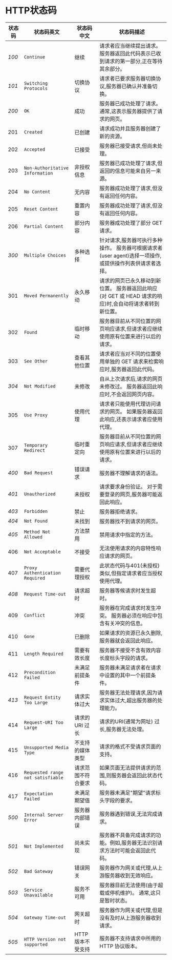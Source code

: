 # HTTP状态码

| 状态码 | 状态码英文                        | 状态码中文         | 状态码描述                                                                                              |
| ------ | --------------------------------- | ------------------ | ------------------------------------------------------------------------------------------------------- |
| *100*  | `Continue`                        | 继续               | 请求者应当继续提出请求。 服务器返回此代码表示已收到请求的第一部分,正在等待其余部分。                    |
| *101*  | `Switching Protocols`             | 切换协议           | 请求者已要求服务器切换协议,服务器已确认并准备切换。                                                     |
| *200*  | `OK`                              | 成功               | 服务器已成功处理了请求。 通常,这表示服务器提供了请求的网页。                                            |
| 201    | `Created`                         | 已创建             | 请求成功并且服务器创建了新的资源。                                                                      |
| 202    | `Accepted`                        | 已接受             | 服务器已接受请求,但尚未处理。                                                                           |
| 203    | `Non-Authoritative Information`   | 非授权信息         | 服务器已成功处理了请求,但返回的信息可能来自另一来源。                                                   |
| 204    | `No Content`                      | 无内容             | 服务器成功处理了请求,但没有返回任何内容。                                                               |
| 205    | `Reset Content`                   | 重置内容           | 服务器成功处理了请求,但没有返回任何内容。                                                               |
| 206    | `Partial Content`                 | 部分内容           | 服务器成功处理了部分 GET 请求。                                                                         |
| *300*  | `Multiple Choices`                | 多种选择           | 针对请求,服务器可执行多种操作。 服务器可根据请求者(user agent)选择一项操作,或提供操作列表供请求者选择。 |
| 301    | `Moved Permanently`               | 永久移动           | 请求的网页已永久移动到新位置。 服务器返回此响应(对 GET 或 HEAD 请求的响应)时,会自动将请求者转到新位置。 |
| 302    | `Found`                           | 临时移动           | 服务器目前从不同位置的网页响应请求,但请求者应继续使用原有位置来进行以后的请求。                         |
| 303    | `See Other`                       | 查看其他位置       | 请求者应当对不同的位置使用单独的 GET 请求来检索响应时,服务器返回此代码。                                |
| *304*  | `Not Modified`                    | 未修改             | 自从上次请求后,请求的网页未修改过。 服务器返回此响应时,不会返回网页内容。                               |
| 305    | `Use Proxy`                       | 使用代理           | 请求者只能使用代理访问请求的网页。 如果服务器返回此响应,还表示请求者应使用代理。                        |
| 307    | `Temporary Redirect`              | 临时重定向         | 服务器目前从不同位置的网页响应请求,但请求者应继续使用原有位置来进行以后的请求。                         |
| *400*  | `Bad Request`                     | 错误请求           | 服务器不理解请求的语法。                                                                                |
| *401*  | `Unauthorized`                    | 未授权             | 请求要求身份验证。 对于需要登录的网页,服务器可能返回此响应。                                            |
| *403*  | `Forbidden`                       | 禁止               | 服务器拒绝请求。                                                                                        |
| *404*  | `Not Found`                       | 未找到             | 服务器找不到请求的网页。                                                                                |
| *405*  | `Method Not Allowed`              | 方法禁用           | 禁用请求中指定的方法。                                                                                  |
| 406    | `Not Acceptable`                  | 不接受             | 无法使用请求的内容特性响应请求的网页。                                                                  |
| 407    | `Proxy Authentication Required`   | 需要代理授权       | 此状态代码与401(未授权) 类似,但指定请求者应当授权使用代理。                                             |
| *408*  | `Request Time-out`                | 请求超时           | 服务器等候请求时发生超时。                                                                              |
| 409    | `Conflict`                        | 冲突               | 服务器在完成请求时发生冲突。 服务器必须在响应中包含有关冲突的信息。                                     |
| 410    | `Gone`                            | 已删除             | 如果请求的资源已永久删除,服务器就会返回此响应。                                                         |
| 411    | `Length Required`                 | 需要有效长度       | 服务器不接受不含有效内容长度标头字段的请求。                                                            |
| 412    | `Precondition Failed`             | 未满足前提条件     | 服务器未满足请求者在请求中设置的其中一个前提条件。                                                      |
| *413*  | `Request Entity Too Large`        | 请求实体过大       | 服务器无法处理请求,因为请求实体过大,超出服务器的处理能力。                                              |
| 414    | `Request-URI Too Large`           | 请求的 URI 过长    | 请求的URI(通常为网址) 过长,服务器无法处理。                                                             |
| 415    | `Unsupported Media Type`          | 不支持的媒体类型   | 请求的格式不受请求页面的支持。                                                                          |
| 416    | `Requested range not satisfiable` | 请求范围不符合要求 | 如果页面无法提供请求的范围,则服务器会返回此状态代码。                                                   |
| 417    | `Expectation Failed`              | 未满足期望值       | 服务器未满足"期望"请求标头字段的要求。                                                                  |
| *500*  | `Internal Server Error`           | 服务器内部错误     | 服务器遇到错误,无法完成请求。                                                                           |
| *501*  | `Not Implemented`                 | 尚未实现           | 服务器不具备完成请求的功能。例如,服务器无法识别请求方法时可能会返回此代码。                             |
| *502*  | `Bad Gateway`                     | 错误网关           | 服务器作为网关或代理,从上游服务器收到无效响应。                                                         |
| *503*  | `Service Unavailable`             | 服务不可用         | 服务器目前无法使用(由于超载或停机维护)。 通常,这只是暂时状态。                                          |
| *504*  | `Gateway Time-out`                | 网关超时           | 服务器作为网关或代理,但是没有及时从上游服务器收到请求。                                                 |
| *505*  | `HTTP Version not supported`      | HTTP 版本不受支持  | 服务器不支持请求中所用的 HTTP 协议版本。                                                                |

